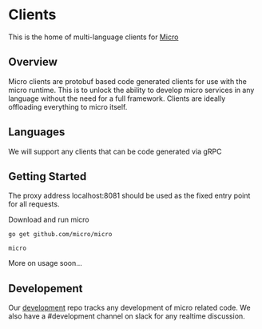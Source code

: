 # Clients

This is the home of multi-language clients for [Micro](https://github.com/micro/micro)

## Overview

Micro clients are protobuf based code generated clients for use with the micro runtime. This is to unlock 
the ability to develop micro services in any language without the need for a full framework. Clients 
are ideally offloading everything to micro itself. 

## Languages

We will support any clients that can be code generated via gRPC

## Getting Started

The proxy address localhost:8081 should be used as the fixed entry point for all requests.

Download and run micro

```
go get github.com/micro/micro
```

```
micro
```

More on usage soon...

## Developement

Our [development](https://github.com/micro/development/blob/master/clients.md) repo tracks any development of micro related code. 
We also have a #development channel on slack for any realtime discussion.

